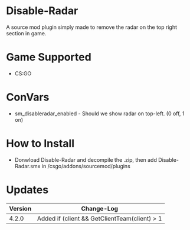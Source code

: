 # Disable-Radar
A source mod plugin simply made to remove the radar on the top right section in game.

# Game Supported
- CS:GO

# ConVars
- sm_disableradar_enabled - Should we show radar on top-left. (0 off, 1 on)

# How to Install
- Donwload Disable-Radar and decompile the .zip, then add Disable-Radar.smx in /csgo/addons/sourcemod/plugins

# Updates

| Version | Change-Log          |
| ------- | ------------------ |
| 4.2.0   | Added if (client && GetClientTeam(client) > 1 || GetClientTeam(client) < 1) |
